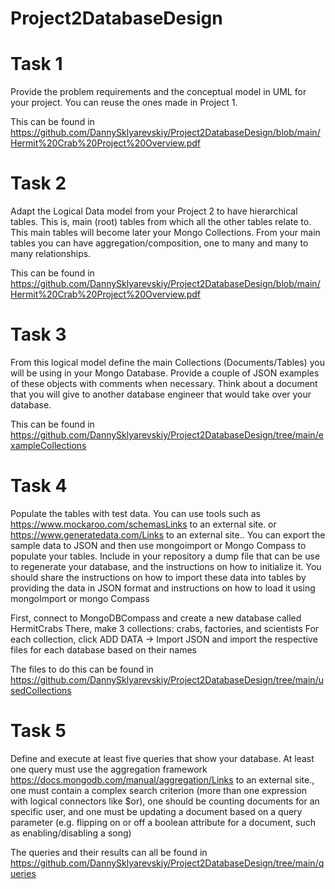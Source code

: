 # Project2DatabaseDesign

# Task 1
Provide the problem requirements and the conceptual model in UML for your project. You can reuse the ones made in Project 1.

This can be found in https://github.com/DannySklyarevskiy/Project2DatabaseDesign/blob/main/Hermit%20Crab%20Project%20Overview.pdf

# Task 2
Adapt the Logical Data model from your Project 2 to have hierarchical tables. This is, main (root) tables from which all the other tables relate to. This main tables will become later your Mongo Collections. From your main tables you can have aggregation/composition, one to many and many to many relationships.

This can be found in https://github.com/DannySklyarevskiy/Project2DatabaseDesign/blob/main/Hermit%20Crab%20Project%20Overview.pdf


# Task 3
From this logical model define the main Collections (Documents/Tables) you will be using in your Mongo Database. Provide a couple of JSON examples of these objects with comments when necessary. Think about a document that you will give to another database engineer that would take over your database.

This can be found in 
https://github.com/DannySklyarevskiy/Project2DatabaseDesign/tree/main/exampleCollections

# Task 4 
Populate the tables with test data. You can use tools such as https://www.mockaroo.com/schemasLinks to an external site. or  https://www.generatedata.com/Links to an external site.. You can export the sample data to JSON and then use mongoimport or Mongo Compass to populate your tables. Include in your repository a dump file that can be use to regenerate your database, and the instructions on how to initialize it. You should share the instructions on how to import these data into tables by providing the data in JSON format and instructions on how to load it using mongoImport or mongo Compass

First, connect to MongoDBCompass and create a new database called HermitCrabs
There, make 3 collections: crabs, factories, and scientists
For each collection, click ADD DATA -> Import JSON and import the respective files for each database based on their names

The files to do this can be found in https://github.com/DannySklyarevskiy/Project2DatabaseDesign/tree/main/usedCollections

# Task 5
Define and execute at least five queries that show your database. At least one query must use the aggregation framework https://docs.mongodb.com/manual/aggregation/Links to an external site., one must contain a complex search criterion (more than one expression with logical connectors like $or), one should be counting documents for an specific user, and one must be updating a document based on a query parameter (e.g. flipping on or off a boolean attribute for a document, such as enabling/disabling a song)

The queries and their results can all be found in https://github.com/DannySklyarevskiy/Project2DatabaseDesign/tree/main/queries
